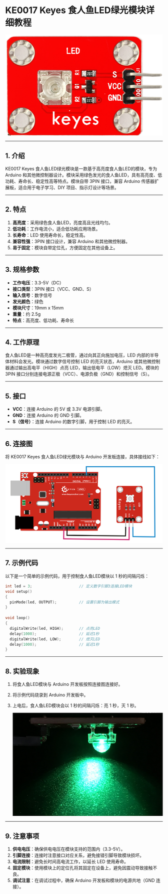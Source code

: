 # KE0017 Keyes 食人鱼LED绿光模块详细教程

![image-20250312153414247](media/image-20250312153414247.png)

---

## **1. 介绍**

KE0017 Keyes 食人鱼LED绿光模块是一款基于高亮度食人鱼LED的模块，专为 Arduino 和其他微控制器设计。模块采用绿色发光的食人鱼LED，具有高亮度、低功耗、寿命长、稳定性高等特点。模块自带 3PIN 接口，兼容 Arduino 传感器扩展板，适合用于电子学习、DIY 项目、指示灯设计等场景。

---

## **2. 特点**

1. **高亮度**：采用绿色食人鱼LED，亮度高且光线均匀。  
2. **低功耗**：工作电流小，适合低功耗应用场景。  
3. **长寿命**：LED 使用寿命长，稳定性高。  
4. **兼容性强**：3PIN 接口设计，兼容 Arduino 和其他微控制器。  
5. **易于固定**：模块自带定位孔，方便固定在其他设备上。  

---

## **3. 规格参数**

- **工作电压**：3.3-5V（DC）  
- **接口类型**：3PIN 接口（VCC、GND、S）  
- **输入信号**：数字信号  
- **发光颜色**：绿色  
- **模块尺寸**：19mm x 15mm  
- **重量**：约 2.5g  
- **特点**：高亮度、低功耗、寿命长  

---

## **4. 工作原理**

食人鱼LED是一种高亮度发光二极管，通过向其正向施加电压，LED 内部的半导体材料会发光。模块通过数字信号控制 LED 的亮灭状态，Arduino 或其他微控制器通过输出高电平（HIGH）点亮 LED，输出低电平（LOW）熄灭 LED。模块的 3PIN 接口分别连接电源正极（VCC）、电源负极（GND）和控制信号（S）。

---

## **5. 接口**

- **VCC**：连接 Arduino 的 5V 或 3.3V 电源引脚。  
- **GND**：连接 Arduino 的 GND 引脚。  
- **S（信号）**：连接 Arduino 的数字引脚，用于控制 LED 的亮灭。  

---

## **6. 连接图**

将 KE0017 Keyes 食人鱼LED绿光模块与 Arduino 开发板连接，具体接线如下：  

![image-20250319095623175](media/image-20250319095623175.png)

---

## **7. 示例代码**

以下是一个简单的示例代码，用于控制食人鱼LED模块以 1 秒的间隔闪烁：

```cpp
int led = 3;                     // 定义数字引脚3连接LED模块
void setup()
{
  pinMode(led, OUTPUT);          // 设置引脚为输出模式
}

void loop()
{
  digitalWrite(led, HIGH);       // 点亮LED
  delay(1000);                   // 延迟1秒
  digitalWrite(led, LOW);        // 熄灭LED
  delay(1000);                   // 延迟1秒
}
```

---

## **8. 实验现象**

1. 将食人鱼LED模块与 Arduino 开发板按照连接图连接好。  

2. 将示例代码烧录到 Arduino 开发板中。  

3. 上电后，食人鱼LED模块会以 1 秒的间隔闪烁：亮 1 秒，灭 1 秒。  

	![image-20250319095736485](media/image-20250319095736485.png)

---

## **9. 注意事项**

1. **供电电压**：确保供电电压在模块支持的范围内（3.3-5V）。  
2. **引脚连接**：连接时注意接口对应关系，避免接错引脚导致模块损坏。  
3. **电流限制**：避免长时间高电流工作，以延长 LED 使用寿命。  
4. **固定模块**：使用模块上的定位孔将其固定在设备上，避免因震动导致接触不良。  
5. **调试注意**：在调试过程中，确保 Arduino 开发板和模块的电源共地（GND 连接）。  



